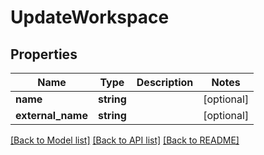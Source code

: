# UpdateWorkspace

## Properties
Name | Type | Description | Notes
------------ | ------------- | ------------- | -------------
**name** | **string** |  | [optional] 
**external_name** | **string** |  | [optional] 

[[Back to Model list]](../../README.md#documentation-for-models) [[Back to API list]](../../README.md#documentation-for-api-endpoints) [[Back to README]](../../README.md)

